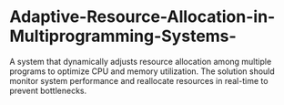 # Adaptive-Resource-Allocation-in-Multiprogramming-Systems-
A system that dynamically adjusts resource allocation among  multiple programs to optimize CPU and memory utilization. The solution should monitor  system performance and reallocate resources in real-time to prevent bottlenecks.
